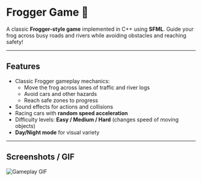 # Frogger Game 🐸

A classic **Frogger-style game** implemented in C++ using **SFML**. Guide your frog across busy roads and rivers while avoiding obstacles and reaching safety!

---

## Features

- Classic Frogger gameplay mechanics:
  - Move the frog across lanes of traffic and river logs
  - Avoid cars and other hazards
  - Reach safe zones to progress
- Sound effects for actions and collisions
- Racing cars with **random speed acceleration**
- Difficulty levels: **Easy / Medium / Hard** (changes speed of moving objects)
- **Day/Night mode** for visual variety

---

## Screenshots / GIF

![Gameplay GIF](assets/demo.gif)

